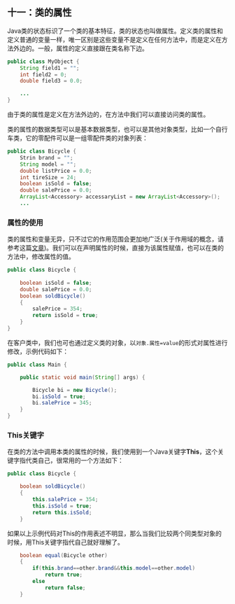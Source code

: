 ## 十一：类的属性

Java类的状态标识了一个类的基本特征，类的状态也叫做属性。定义类的属性和定义普通的变量一样，唯一区别是这些变量不是定义在任何方法中，而是定义在方法外边的。一般，属性的定义直接跟在类名称下边。
```java
public class MyObject {
    String field1 = "";
    int field2 = 0;
    double field3 = 0.0;

    ...
}
```

由于类的属性是定义在方法外边的，在方法中我们可以直接访问类的属性。

类的属性的数据类型可以是基本数据类型，也可以是其他对象类型，比如一个自行车类，它的零配件可以是一组零配件类的对象列表：
```java
public class Bicycle {
    Strin brand = "";
    String model = "";
    double listPrice = 0.0;
    int tireSize = 24;
    boolean isSold = false;
    double salePrice = 0.0;
    ArrayList<Accessory> accessaryList = new ArrayList<Accessory>();
    ...
```
### 属性的使用
类的属性和变量无异，只不过它的作用范围会更加地广泛(关于作用域的概念，请参考这篇[文章](https://philbarresi.com/understanding-functional-scope/))。我们可以在声明属性的时候，直接为该属性赋值，也可以在类的方法中，修改属性的值。
```java
public class Bicycle {
   
    boolean isSold = false;
    double salePrice = 0.0;
    boolean soldBicycle()
    {
        salePrice = 354;
        return isSold = true;
    }
}
```
在客户类中，我们也可也通过定义类的对象，以`对象.属性=value`的形式对属性进行修改，示例代码如下：
```java
public class Main {

    public static void main(String[] args) {

        Bicycle bi = new Bicycle();
        bi.isSold = true;
        bi.salePrice = 345;
    }
}
```

### This关键字
在类的方法中调用本类的属性的时候，我们使用到一个Java关键字**This**，这个关键字指代类自己，很常用的一个方法如下：
```java
public class Bicycle {

    boolean soldBicycle()
    {
        this.salePrice = 354;
        this.isSold = true;
        return this.isSold;
    }
```
如果以上示例代码对This的作用表述不明显，那么当我们比较两个同类型对象的时候，用This关键字指代自己就好理解了。
```java
    boolean equal(Bicycle other)
    {
        if(this.brand==other.brand&&this.model==other.model)
            return true;
        else
            return false;
    }
```
